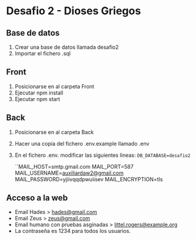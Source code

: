 # Desafio 2 - Dioses Griegos

## Base de datos

1. Crear una base de datos llamada desafio2
2. Importar el fichero .sql 


## Front

1. Posicionarse en al carpeta Front
2. Ejecutar npm install
3. Ejecutar npm start


## Back
1. Posicionarse en al carpeta Back
2. Hacer una copia del fichero .env.example llamado .env
3. En el fichero .env. modificar las siguientes lineas:
      ``DB_DATABASE=desafio2``
      
      ´´MAIL_HOST=smtp.gmail.com
      MAIL_PORT=587
      MAIL_USERNAME=auxiliardaw2@gmail.com
      MAIL_PASSWORD=yjiivqqdpwuiisev
      MAIL_ENCRYPTION=tls

## Acceso a la web

- Email Hades > hades@gmail.com
- Email Zeus > zeus@gmail.com
- Email humano con pruebas asginadas > littel.rogers@example.org
- La contraseña es 1234 para todos los usuarios.
